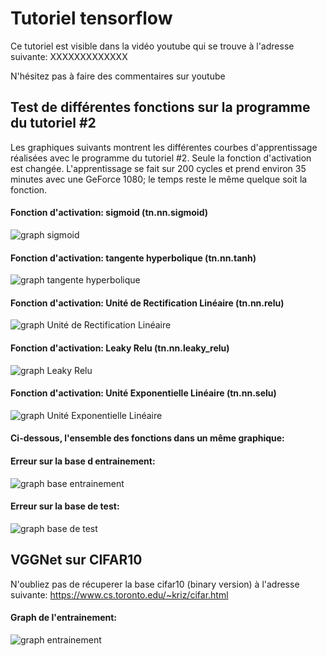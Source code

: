 # Tutoriel tensorflow

Ce tutoriel est visible dans la vidéo youtube qui se trouve à l'adresse suivante:
XXXXXXXXXXXXX

N'hésitez pas à faire des commentaires sur youtube

## Test de différentes fonctions sur la programme du tutoriel #2

Les graphiques suivants montrent les différentes courbes d'apprentissage réalisées avec le programme du tutoriel #2. Seule la fonction d'activation est changée.
L'apprentissage se fait sur 200 cycles et prend environ 35 minutes avec une GeForce 1080; le temps reste le même quelque soit la fonction.

#### Fonction d'activation: sigmoid (tn.nn.sigmoid)
![graph sigmoid](https://github.com/L42Project/Tutoriels/blob/master/Tensorflow/tutoriel5/images/Figure_sigmoid.png)

#### Fonction d'activation: tangente hyperbolique (tn.nn.tanh)
![graph tangente hyperbolique](https://github.com/L42Project/Tutoriels/blob/master/Tensorflow/tutoriel5/images/Figure_tanh.png)

#### Fonction d'activation: Unité de Rectification Linéaire (tn.nn.relu)
![graph Unité de Rectification Linéaire](https://github.com/L42Project/Tutoriels/blob/master/Tensorflow/tutoriel5/images/Figure_relu.png)

#### Fonction d'activation: Leaky Relu (tn.nn.leaky_relu)
![graph Leaky Relu](https://github.com/L42Project/Tutoriels/blob/master/Tensorflow/tutoriel5/images/Figure_leaku_relu.png)

#### Fonction d'activation: Unité Exponentielle Linéaire (tn.nn.selu)
![graph Unité Exponentielle Linéaire](https://github.com/L42Project/Tutoriels/blob/master/Tensorflow/tutoriel5/images/Figure_selu.png)

#### Ci-dessous, l'ensemble des fonctions dans un même graphique:

#### Erreur sur la base d entrainement:
![graph base entrainement](https://github.com/L42Project/Tutoriels/blob/master/Tensorflow/tutoriel5/images/Figure_all.png)

#### Erreur sur la base de test:
![graph base de test](https://github.com/L42Project/Tutoriels/blob/master/Tensorflow/tutoriel5/images/Figure_all_2.png)

## VGGNet sur CIFAR10

N'oubliez pas de récuperer la base cifar10 (binary version) à l'adresse suivante:
https://www.cs.toronto.edu/~kriz/cifar.html

#### Graph de l'entrainement:
![graph entrainement](https://github.com/L42Project/Tutoriels/blob/master/Tensorflow/tutoriel5/Figure_cifar_vgg.png)

